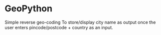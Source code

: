 GeoPython
=========

Simple reverse geo-coding
 To store/display city name as output once the user enters pincode/postcode + country as an input.
